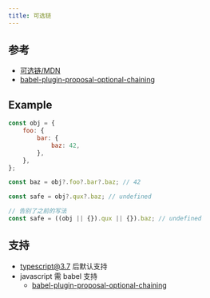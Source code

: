 ```yaml
---
title: 可选链
---
```


## 参考

-   [可选链/MDN](https://developer.mozilla.org/zh-CN/docs/Web/JavaScript/Reference/Operators/%E5%8F%AF%E9%80%89%E9%93%BE)
-   [babel-plugin-proposal-optional-chaining](https://babeljs.io/docs/en/babel-plugin-proposal-optional-chaining)

## Example

```js
const obj = {
    foo: {
        bar: {
            baz: 42,
        },
    },
};

const baz = obj?.foo?.bar?.baz; // 42

const safe = obj?.qux?.baz; // undefined

// 告别了之前的写法
const safe = ((obj || {}).qux || {}).baz; // undefined
```

## 支持

-   typescript@3.7 后默认支持
-   javascript 需 babel 支持
    -   [babel-plugin-proposal-optional-chaining](https://babeljs.io/docs/en/babel-plugin-proposal-optional-chaining)
